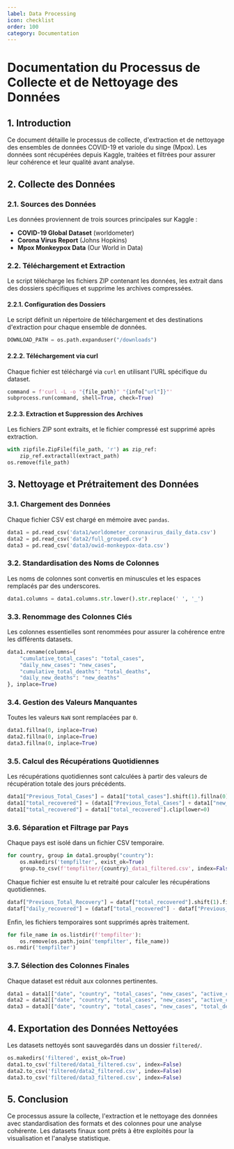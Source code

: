 ```yaml
---
label: Data Processing
icon: checklist
order: 100
category: Documentation
---
```


# Documentation du Processus de Collecte et de Nettoyage des Données

## 1. Introduction
Ce document détaille le processus de collecte, d'extraction et de nettoyage des ensembles de données COVID-19 et variole du singe (Mpox). Les données sont récupérées depuis Kaggle, traitées et filtrées pour assurer leur cohérence et leur qualité avant analyse.

## 2. Collecte des Données

### 2.1. Sources des Données
Les données proviennent de trois sources principales sur Kaggle :
- **COVID-19 Global Dataset** (worldometer)
- **Corona Virus Report** (Johns Hopkins)
- **Mpox Monkeypox Data** (Our World in Data)

### 2.2. Téléchargement et Extraction
Le script télécharge les fichiers ZIP contenant les données, les extrait dans des dossiers spécifiques et supprime les archives compressées.

#### 2.2.1. Configuration des Dossiers
Le script définit un répertoire de téléchargement et des destinations d'extraction pour chaque ensemble de données.
```python
DOWNLOAD_PATH = os.path.expanduser("/downloads")
```

#### 2.2.2. Téléchargement via curl
Chaque fichier est téléchargé via `curl` en utilisant l'URL spécifique du dataset.
```python
command = f'curl -L -o "{file_path}" "{info["url"]}"'
subprocess.run(command, shell=True, check=True)
```

#### 2.2.3. Extraction et Suppression des Archives
Les fichiers ZIP sont extraits, et le fichier compressé est supprimé après extraction.
```python
with zipfile.ZipFile(file_path, 'r') as zip_ref:
    zip_ref.extractall(extract_path)
os.remove(file_path)
```

## 3. Nettoyage et Prétraitement des Données

### 3.1. Chargement des Données
Chaque fichier CSV est chargé en mémoire avec `pandas`.
```python
data1 = pd.read_csv('data1/worldometer_coronavirus_daily_data.csv')
data2 = pd.read_csv('data2/full_grouped.csv')
data3 = pd.read_csv('data3/owid-monkeypox-data.csv')
```

### 3.2. Standardisation des Noms de Colonnes
Les noms de colonnes sont convertis en minuscules et les espaces remplacés par des underscores.
```python
data1.columns = data1.columns.str.lower().str.replace(' ', '_')
```

### 3.3. Renommage des Colonnes Clés
Les colonnes essentielles sont renommées pour assurer la cohérence entre les différents datasets.
```python
data1.rename(columns={
    "cumulative_total_cases": "total_cases",
    "daily_new_cases": "new_cases",
    "cumulative_total_deaths": "total_deaths",
    "daily_new_deaths": "new_deaths"
}, inplace=True)
```

### 3.4. Gestion des Valeurs Manquantes
Toutes les valeurs `NaN` sont remplacées par `0`.
```python
data1.fillna(0, inplace=True)
data2.fillna(0, inplace=True)
data3.fillna(0, inplace=True)
```

### 3.5. Calcul des Récupérations Quotidiennes
Les récupérations quotidiennes sont calculées à partir des valeurs de récupération totale des jours précédents.
```python
data1["Previous_Total_Cases"] = data1["total_cases"].shift(1).fillna(0)
data1["total_recovered"] = (data1["Previous_Total_Cases"] + data1["new_cases"]) - (data1["active_cases"] + data1["total_deaths"])
data1["total_recovered"] = data1["total_recovered"].clip(lower=0)
```

### 3.6. Séparation et Filtrage par Pays
Chaque pays est isolé dans un fichier CSV temporaire.
```python
for country, group in data1.groupby("country"):
    os.makedirs('tempfilter', exist_ok=True)
    group.to_csv(f'tempfilter/{country}_data1_filtered.csv', index=False)
```

Chaque fichier est ensuite lu et retraité pour calculer les récupérations quotidiennes.
```python
dataf["Previous_Total_Recovery"] = dataf["total_recovered"].shift(1).fillna(0)
dataf["daily_recovered"] = (dataf["total_recovered"] - dataf["Previous_Total_Recovery"])
```

Enfin, les fichiers temporaires sont supprimés après traitement.
```python
for file_name in os.listdir(f'tempfilter'):
    os.remove(os.path.join('tempfilter', file_name))
os.rmdir('tempfilter')
```

### 3.7. Sélection des Colonnes Finales
Chaque dataset est réduit aux colonnes pertinentes.
```python
data1 = data1[["date", "country", "total_cases", "new_cases", "active_cases", "total_deaths", "new_deaths", "total_recovered", "daily_recovered"]]
data2 = data2[["date", "country", "total_cases", "new_cases", "active_cases", "total_deaths", "new_deaths", "total_recovered", "daily_recovered"]]
data3 = data3[["date", "country", "total_cases", "new_cases", "total_deaths", "new_deaths"]]
```

## 4. Exportation des Données Nettoyées
Les datasets nettoyés sont sauvegardés dans un dossier `filtered/`.
```python
os.makedirs('filtered', exist_ok=True)
data1.to_csv('filtered/data1_filtered.csv', index=False)
data2.to_csv('filtered/data2_filtered.csv', index=False)
data3.to_csv('filtered/data3_filtered.csv', index=False)
```

## 5. Conclusion
Ce processus assure la collecte, l'extraction et le nettoyage des données avec standardisation des formats et des colonnes pour une analyse cohérente. Les datasets finaux sont prêts à être exploités pour la visualisation et l'analyse statistique.
